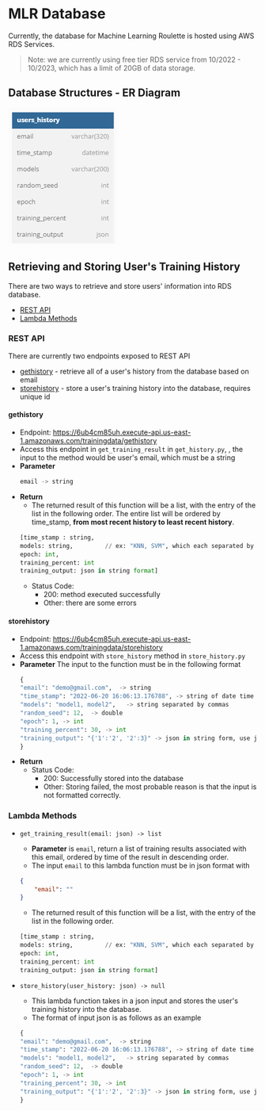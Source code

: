 # MLR Database 

Currently, the database for Machine Learning Roulette is hosted using AWS RDS Services.

> Note: we are currently using free tier RDS service from 10/2022 - 10/2023, which has a limit of 20GB of data storage.

## Database Structures - ER Diagram
![relation diagram](/mlr_database/image/ML%20Relational%20Diagram.PNG)

## Retrieving and Storing User's Training History

There are two ways to retrieve and store users' information into RDS database. 
- [REST API](#rest-api)
- [Lambda Methods](#lambda-methods)

### REST API
There are currently two endpoints exposed to REST API

- [gethistory](#gethistory) - retrieve all of a user's history from the database based on email
- [storehistory](#storehistory) - store a user's training history into the database, requires unique id

#### gethistory
- Endpoint: https://6ub4cm85uh.execute-api.us-east-1.amazonaws.com/trainingdata/gethistory
- Access this endpoint in `get_training_result` in `get_history.py`, , the input to the method would be user's email, which must be a string
- **Parameter**
    ```python
    email -> string
    ```
- **Return**
    - The returned result of this function will be a list, with the entry of the list in the following order. The entire list will be ordered by time_stamp, **from most recent history to least recent history**.
    ```python
    [time_stamp : string, 
    models: string,         // ex: "KNN, SVM", which each separated by a comma
    epoch: int,
    training_percent: int
    training_output: json in string format]
    ```
    - Status Code:
        - 200: method executed successfully
        - Other: there are some errors
    
#### storehistory
- Endpoint: https://6ub4cm85uh.execute-api.us-east-1.amazonaws.com/trainingdata/storehistory
- Access this endpoint with `store_history` method in `store_history.py`
- **Parameter**
The input to the function must be in the following format
    ```python
    {
    "email": "demo@gmail.com",  -> string
    "time_stamp": "2022-06-20 16:06:13.176788", -> string of date time
    "models": "model1, model2",   -> string separated by commas
    "random_seed": 12,  -> double
    "epoch": 1, -> int
    "training_percent": 30, -> int
    "training_output": "{'1':'2', '2':3}" -> json in string form, use json.dumps() to convert json to json string
    }
    ```
- **Return**
    - Status Code:
        - 200: Successfully stored into the database
        - Other: Storing failed, the most probable reason is that the input is not formatted correctly.


### Lambda Methods
- `get_training_result(email: json) -> list`
    - **Parameter** is `email`, return a list of training results associated with this email, ordered by time of the result in descending order. 
    - The input `email` to this lambda function must be in json format with 
    ```json
    {
        "email": ""
    }
    ```
    - The returned result of this function will be a list, with the entry of the list in the following order.
    ```python
    [time_stamp : string, 
    models: string,         // ex: "KNN, SVM", which each separated by a comma
    epoch: int,
    training_percent: int
    training_output: json in string format]
    ```

- `store_history(user_history: json) -> null`
    - This lambda function takes in a json input and stores the user's training history into the database.
    - The format of input json is as follows as an example
    ```python
    {
    "email": "demo@gmail.com",  -> string
    "time_stamp": "2022-06-20 16:06:13.176788", -> string of date time
    "models": "model1, model2",   -> string separated by commas
    "random_seed": 12,  -> double
    "epoch": 1, -> int
    "training_percent": 30, -> int
    "training_output": "{'1':'2', '2':3}" -> json in string form, use json.dumps() to convert json to json string
    }
    ```
